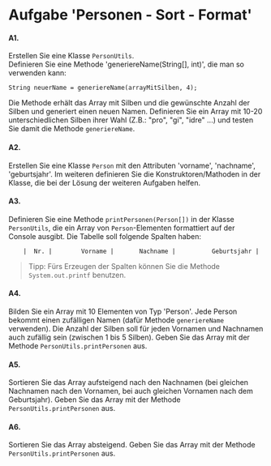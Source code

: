 # Aufgabe 'Personen - Sort - Format'

#### A1.
Erstellen Sie eine Klasse `PersonUtils`.    
Definieren Sie eine Methode 'generiereName(String[], int)', die man so verwenden kann:
   
    String neuerName = generiereName(arrayMitSilben, 4);
   
Die Methode erhält das Array mit Silben und die gewünschte Anzahl der Silben und generiert einen neuen Namen.
Definieren Sie ein Array mit 10-20 unterschiedlichen Silben ihrer Wahl (Z.B.: "pro", "gi", "idre" ...) und testen Sie damit die Methode `generiereName`. 

#### A2.
Erstellen Sie eine Klasse `Person` mit den Attributen 'vorname', 'nachname', 'geburtsjahr'. Im weiteren definieren Sie die Konstruktoren/Mathoden in der Klasse, die bei der Lösung der weiteren Aufgaben helfen.

#### A3.
Definieren Sie eine Methode `printPersonen(Person[])` in der Klasse `PersonUtils`, die ein Array von `Person`-Elementen formattiert auf der Console ausgibt. Die Tabelle soll folgende Spalten haben:

		|  Nr. |   		Vorname |  		Nachname |  		Geburtsjahr |  


> Tipp: Fürs Erzeugen der Spalten können Sie die Methode `System.out.printf` benutzen.


#### A4.
Bilden Sie ein Array mit 10 Elementen von Typ 'Person'. Jede Person bekommt einen zufälligen Namen (dafür Methode `generiereName` verwenden). Die Anzahl der Silben soll für jeden Vornamen und Nachnamen auch zufällig sein (zwischen 1 bis 5 Silben).
Geben Sie das Array mit der Methode `PersonUtils.printPersonen` aus. 

#### A5.
Sortieren Sie das Array aufsteigend nach den Nachnamen (bei gleichen Nachnamen nach den Vornamen, bei auch gleichen Vornamen nach dem Geburtsjahr).
Geben Sie das Array mit der Methode `PersonUtils.printPersonen` aus.
  
#### A6.
Sortieren Sie das Array absteigend.
Geben Sie das Array mit der Methode `PersonUtils.printPersonen` aus.
